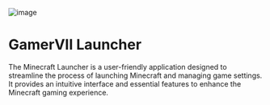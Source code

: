 
![image](https://github.com/GamerVII-NET/minecraft-vanilla-launcher/assets/111225722/36740818-6ba3-4dbc-a431-ba3c9a041409)


GamerVII Launcher
=======
The Minecraft Launcher is a user-friendly application designed to streamline the process of launching Minecraft and managing game settings. It provides an intuitive interface and essential features to enhance the Minecraft gaming experience.
